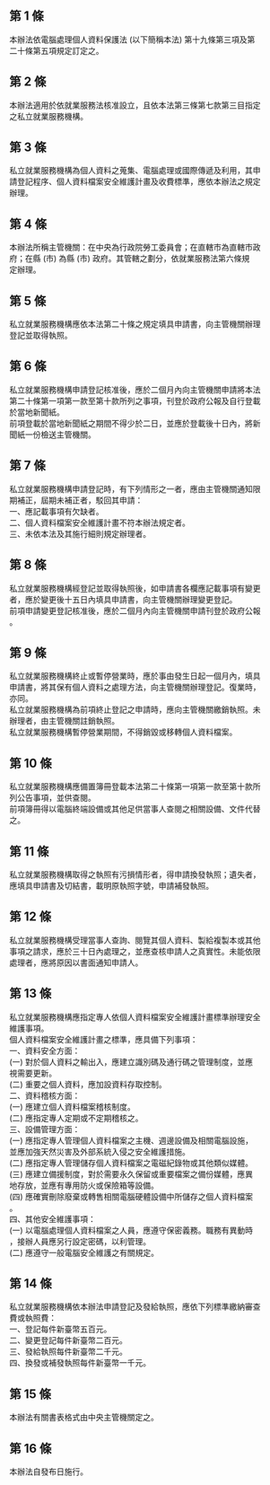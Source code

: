 第 1 條
-------
本辦法依電腦處理個人資料保護法 (以下簡稱本法) 第十九條第三項及第  
二十條第五項規定訂定之。

第 2 條
-------
本辦法適用於依就業服務法核准設立，且依本法第三條第七款第三目指定  
之私立就業服務機構。

第 3 條
-------
私立就業服務機構為個人資料之蒐集、電腦處理或國際傳遞及利用，其申  
請登記程序、個人資料檔案安全維護計畫及收費標準，應依本辦法之規定  
辦理。

第 4 條
-------
本辦法所稱主管機關：在中央為行政院勞工委員會；在直轄市為直轄市政  
府；在縣 (市) 為縣 (市) 政府。其管轄之劃分，依就業服務法第六條規  
定辦理。

第 5 條
-------
私立就業服務機構應依本法第二十條之規定填具申請書，向主管機關辦理  
登記並取得執照。

第 6 條
-------
私立就業服務機構申請登記核准後，應於二個月內向主管機關申請將本法  
第二十條第一項第一款至第十款所列之事項，刊登於政府公報及自行登載  
於當地新聞紙。  
前項登載於當地新聞紙之期間不得少於二日，並應於登載後十日內，將新  
聞紙一份檢送主管機關。

第 7 條
-------
私立就業服務機構申請登記時，有下列情形之一者，應由主管機關通知限  
期補正，屆期未補正者，駁回其申請：  
一、應記載事項有欠缺者。  
二、個人資料檔案安全維護計畫不符本辦法規定者。  
三、未依本法及其施行細則規定辦理者。

第 8 條
-------
私立就業服務機構經登記並取得執照後，如申請書各欄應記載事項有變更  
者，應於變更後十五日內填具申請書，向主管機關辦理變更登記。  
前項申請變更登記核准後，應於二個月內向主管機關申請刊登於政府公報  
。

第 9 條
-------
私立就業服務機構終止或暫停營業時，應於事由發生日起一個月內，填具  
申請書，將其保有個人資料之處理方法，向主管機關辦理登記。復業時，  
亦同。  
私立就業服務機構為前項終止登記之申請時，應向主管機關繳銷執照。未  
辦理者，由主管機關註銷執照。  
私立就業服務機構暫停營業期間，不得銷毀或移轉個人資料檔案。

第 10 條
--------
私立就業服務機構應備置簿冊登載本法第二十條第一項第一款至第十款所  
列公告事項，並供查閱。  
前項簿冊得以電腦終端設備或其他足供當事人查閱之相關設備、文件代替  
之。

第 11 條
--------
私立就業服務機構取得之執照有污損情形者，得申請換發執照；遺失者，  
應填具申請書及切結書，載明原執照字號，申請補發執照。

第 12 條
--------
私立就業服務機構受理當事人查詢、閱覽其個人資料、製給複製本或其他  
事項之請求，應於三十日內處理之，並應查核申請人之真實性。未能依限  
處理者，應將原因以書面通知申請人。

第 13 條
--------
私立就業服務機構應指定專人依個人資料檔案安全維護計畫標準辦理安全  
維護事項。  
個人資料檔案安全維護計畫之標準，應具備下列事項：  
一、資料安全方面：  
 (一) 對於個人資料之輸出入，應建立識別碼及通行碼之管理制度，並應  
      視需要更新。  
 (二) 重要之個人資料，應加設資料存取控制。  
二、資料稽核方面：  
 (一) 應建立個人資料檔案稽核制度。  
 (二) 應指定專人定期或不定期稽核之。  
三、設備管理方面：  
 (一) 應指定專人管理個人資料檔案之主機、週邊設備及相關電腦設施，  
      並應加強天然災害及外部系統入侵之安全維護措施。  
 (二) 應指定專人管理儲存個人資料檔案之電磁紀錄物或其他類似媒體。  
 (三) 應建立備援制度，對於需要永久保留或重要檔案之備份媒體，應異  
      地存放，並應有專用防火或保險箱等設備。  
 (四) 應確實刪除廢棄或轉售相關電腦硬體設備中所儲存之個人資料檔案  
      。  
四、其他安全維護事項：  
 (一) 以電腦處理個人資料檔案之人員，應遵守保密義務。職務有異動時  
      ，接辦人員應另行設定密碼，以利管理。  
 (二) 應遵守一般電腦安全維護之有關規定。

第 14 條
--------
私立就業服務機構依本辦法申請登記及發給執照，應依下列標準繳納審查  
費或執照費：  
一、登記每件新臺幣五百元。  
二、變更登記每件新臺幣二百元。  
三、發給執照每件新臺幣二千元。  
四、換發或補發執照每件新臺幣一千元。

第 15 條
--------
本辦法有關書表格式由中央主管機關定之。

第 16 條
--------
本辦法自發布日施行。

